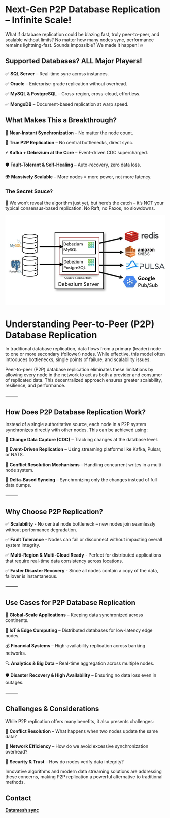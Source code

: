 # Next-Gen P2P Database Replication – Infinite Scale!

What if database replication could be blazing fast, truly peer-to-peer, and scalable without limits? No matter how many nodes sync, performance remains lightning-fast. Sounds impossible? We made it happen! 🔥

## Supported Databases? ALL Major Players!

✅ **SQL Server** – Real-time sync across instances.

✅ **Oracle** – Enterprise-grade replication without overhead.

✅ **MySQL & PostgreSQL** – Cross-region, cross-cloud, effortless.

✅ **MongoDB** – Document-based replication at warp speed.

## What Makes This a Breakthrough?

🚀 **Near-Instant Synchronization** – No matter the node count.

🔗 **True P2P Replication** – No central bottlenecks, direct sync.

⚡ **Kafka + Debezium at the Core** – Event-driven CDC supercharged.

🛡️ **Fault-Tolerant & Self-Healing** – Auto-recovery, zero data loss.

🌍 **Massively Scalable** – More nodes = more power, not more latency.


### The Secret Sauce?

🔐 We won’t reveal the algorithm just yet, but here’s the catch – it’s NOT your typical consensus-based replication. No Raft, no Paxos, no slowdowns.

![Leap Day](images/IMG_0810.JPG)

# Understanding Peer-to-Peer (P2P) Database Replication

In traditional database replication, data flows from a primary (leader) node to one or more secondary (follower) nodes. While effective, this model often introduces bottlenecks, single points of failure, and scalability issues.

Peer-to-peer (P2P) database replication eliminates these limitations by allowing every node in the network to act as both a provider and consumer of replicated data. This decentralized approach ensures greater scalability, resilience, and performance.

⸻

## How Does P2P Database Replication Work?

Instead of a single authoritative source, each node in a P2P system synchronizes directly with other nodes. This can be achieved using:

🔹 **Change Data Capture (CDC)** – Tracking changes at the database level.

🔹 **Event-Driven Replication** – Using streaming platforms like Kafka, Pulsar, or NATS.

🔹 **Conflict Resolution Mechanisms** – Handling concurrent writes in a multi-node system.

🔹 **Delta-Based Syncing** – Synchronizing only the changes instead of full data dumps.


⸻

## Why Choose P2P Replication?

✅ **Scalability** - No central node bottleneck – new nodes join seamlessly without performance degradation.

✅ **Fault Tolerance** - Nodes can fail or disconnect without impacting overall system integrity.

✅ **Multi-Region & Multi-Cloud Ready** - Perfect for distributed applications that require real-time data consistency across locations.

✅ **Faster Disaster Recovery** - Since all nodes contain a copy of the data, failover is instantaneous.

⸻

## Use Cases for P2P Database Replication

🚀 **Global-Scale Applications** – Keeping data synchronized across continents.

📡 **IoT & Edge Computing** – Distributed databases for low-latency edge nodes.

💰 **Financial Systems** – High-availability replication across banking networks.

🔍 **Analytics & Big Data** – Real-time aggregation across multiple nodes.

🛡️ **Disaster Recovery & High Availability** – Ensuring no data loss even in outages.

⸻

## Challenges & Considerations

While P2P replication offers many benefits, it also presents challenges:

🔹 **Conflict Resolution** – What happens when two nodes update the same data?

🔹 **Network Efficiency** – How do we avoid excessive synchronization overhead?

🔹 **Security & Trust** – How do nodes verify data integrity?

Innovative algorithms and modern data streaming solutions are addressing these concerns, making P2P replication a powerful alternative to traditional methods.

## Contact 

[**Datamesh sync**](mailto:dbdeveloperexpert@gmail.com)

